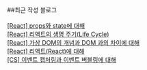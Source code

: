 ##최근 작성 블로그<br/><br/>
<a href=https://gapus.tistory.com/36>[React] props와 state에 대해</a></br><a href=https://gapus.tistory.com/35>[React] 리액트의 생명 주기(Life Cycle)</a></br><a href=https://gapus.tistory.com/34>[React] 가상 DOM의 개념과 DOM 과의 차이에 대해</a></br><a href=https://gapus.tistory.com/33>[React] 리액트(React)에 대해</a></br><a href=https://gapus.tistory.com/32>[CS] 이벤트 캡처링과 이벤트 버블링에 대해</a></br>